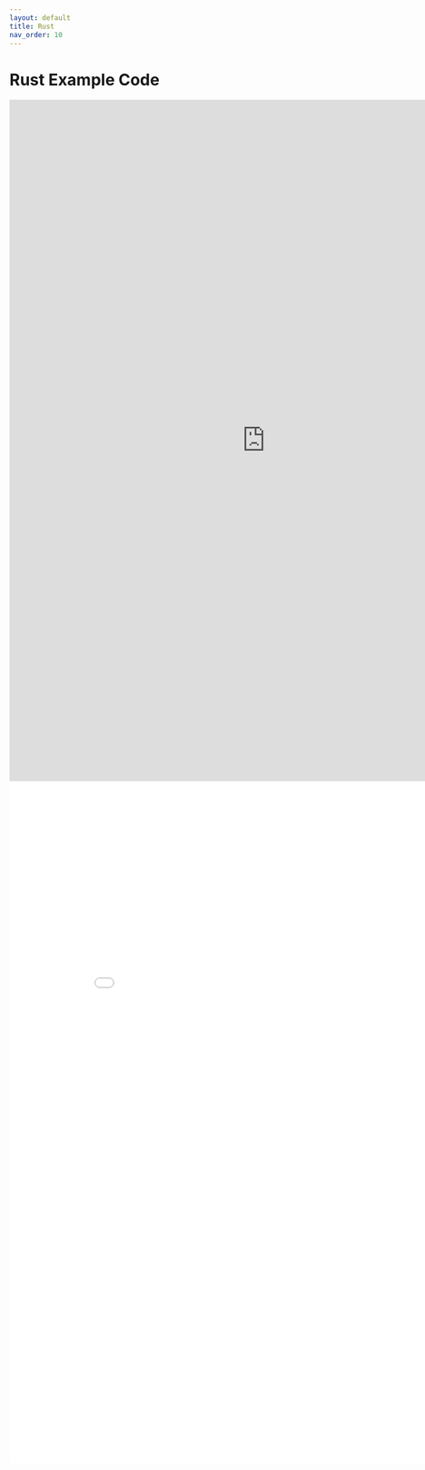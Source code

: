 ```yaml
---
layout: default
title: Rust
nav_order: 10
---
```


# Rust Example Code

<iframe src="https://rustpad.io/#dvRsIz" width="900" height="1200" style="border:none;" title="Rust Examples"></iframe>

<iframe src="[https://hub.gke2.mybinder.org/user/jfp6-jupyternotebooks-opqa4wgw/doc/tree/scratch.ipynb](https://mybinder.org/v2/gh/jfp6/jupyterNotebooks/fb434aa59a33830b0735ae9fcbacf758f1e6d003?urlpath=lab%2Ftree%2Fscratch.ipynb)" width="900" height="1200" style="border:none;" title="Examples"></iframe>
